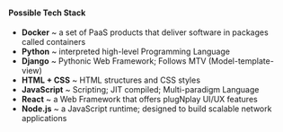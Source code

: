 #### Possible Tech Stack
- **Docker** ~ a set of PaaS products that deliver software in packages called containers
- **Python** ~ interpreted high-level Programming Language
- **Django** ~ Pythonic Web Framework; Follows MTV (Model-template-view)
- **HTML + CSS** ~ HTML structures and CSS styles
- **JavaScript** ~ Scripting; JIT compiled; Multi-paradigm Language
- **React** ~ a Web Framework that offers plugNplay UI/UX features
- **Node.js** ~ a JavaScript runtime; designed to build scalable network applications